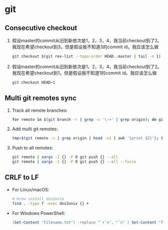 # git

## Consecutive checkout

1. 假设master的commit从旧到新依次是1，2，3，4，我当前checkout到了2。我现在希望checkout到3。但是假设我不知道3的commit id。我应该怎么做

   ```bash
   git checkout $(git rev-list --topo-order HEAD..master | tail -n 1)
   ```

1. 假设master的commit从旧到新依次是1，2，3，4，我当前checkout到了2。我现在希望checkout到1。但是假设我不知道1的commit id。我应该怎么做

   ```bash
   git checkout HEAD~1
   ```

## Multi git remotes sync

1. Track all remote branches:

   ```bash
   for remote in $(git branch -r | grep -v '\->' | grep origin); do git branch --track "${remote#origin/}" "$remote"; done
   ```

1. Add multi git remotes:

   ```bash
   tmp=$(git remote -v | grep origin | head -n1 | awk '{print $2}'); tmp="${tmp##*/}"; tmp="${tmp%.git}"; git remote add gitee git@gitee.com:ysl2/"$tmp".git; git remote add gitcode git@gitcode.com:ysl2/"$tmp".git; git remote -v
   ```

1. Push to all remotes:

   ```bash
   git remote | xargs -I {} -P 0 git push {} --all
   git remote | xargs -I {} -P 0 git push {} --all --force
   ```

## CRLF to LF

- For Linux/macOS:

  ```bash
  # brew install dos2unix
  find . -type f -exec dos2unix {} +
  ```

- For Windows PowerShell:

  ```powershell
  (Get-Content "filename.txt") -replace "`r`n", "`n" | Set-Content "filename.txt"
  ```
